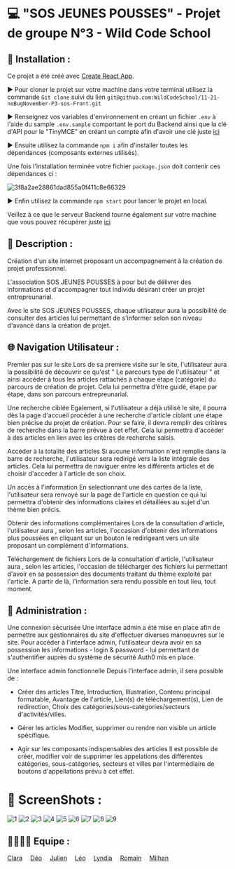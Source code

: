 # 💻 "SOS JEUNES POUSSES" - Projet de groupe N°3 - Wild Code School

## 📂 Installation :
Ce projet a été créé avec [Create React App](https://github.com/facebook/create-react-app).<br>

▶ Pour cloner le projet sur votre machine dans votre terminal utilisez la commande ```Git clone``` suivi du lien ```git@github.com:WildCodeSchool/11-21-noBugNovember-P3-sos-Front.git```

▶ Renseignez vos variables d'environnement en créant un fichier ```.env``` à l'aide du sample ```.env.sample``` comportant le port du Backend ainsi que la clé d'API pour le "TinyMCE" en créant un compte afin d'avoir une clé juste [ici](https://www.tiny.cloud/)<br>

▶ Ensuite utilisez la commande ```npm i``` afin d'installer toutes les dépendances (composants externes utilisés).<br>

Une fois l'installation terminée votre fichier ```package.json``` doit contenir ces dépendances ci : <br>

![3f8a2ae28861dad855a0f411c8e66329](https://user-images.githubusercontent.com/89353029/161015164-9c28b7ea-44db-410d-bc3f-4fc32581a380.png)

▶ Enfin utilisez la commande ```npm start``` pour lancer le projet en local.

Veillez à ce que le serveur Backend tourne également sur votre machine que vous pouvez récupérer juste [ici](https://github.com/WildCodeSchool/11-21-noBugNovember-P3-sos-back)

## 📝 Description :
Création d'un site internet proposant un accompagnement à la création de projet professionnel.

L'association SOS JEUNES POUSSES à pour but de délivrer des informations et d'accompagner tout individu désirant créer un projet entrepreunarial.

Avec le site SOS JEUNES POUSSES, chaque utilisateur aura la possibilité de consulter des articles lui permettant de s'informer selon son niveau d'avancé dans la création de projet.

## 🌐 Navigation Utilisateur :
Premier pas sur le site
Lors de sa premiere visite sur le site, l'utilisateur aura la possibilité de découvrir ce qu'est " Le parcours type de l'utilisateur " et ainsi accéder à tous les articles rattachés à chaque étape (catégorie) du parcours de création de projet. Cela lui permettra d'être guidé, étape par étape, dans son parcours entrepreunarial.

Une recherche ciblée
Egalement, si l'utilisateur a déjà utilisé le site, il pourra dès la page d'accueil procéder à une recherche d'article ciblant une étape bien précise du projet de création. Pour se faire, il devra remplir des critères de recherche dans la barre prévue à cet effet. Cela lui permettra d'accéder à des articles en lien avec les critères de recherche saisis.

Accéder à la totalité des articles
Si aucune information n'est remplie dans la barre de recherche, l'utilisateur sera redirigé vers la liste intégrale des articles. Cela lui permettra de naviguer entre les différents articles et de choisir d'acceder à l'article de son choix.

Un accès à l'information
En selectionnant une des cartes de la liste, l'utilisateur sera renvoyé sur la page de l'article en question ce qui lui permettra d'obtenir des informations claires et détaillées au sujet d'un thème bien précis.

Obtenir des informations complémentaires
Lors de la consultation d'article, l'utilisateur aura , selon les articles, l'occasion d'obtenir des informations plus poussées en cliquant sur un bouton le redirigeant vers un site proposant un complément d'informations.

Téléchargement de fichiers
Lors de la consultation d'article, l'utilisateur aura , selon les articles, l'occasion de télécharger des fichiers lui permettant d'avoir en sa possession des documents traitant du thème exploité par l'article. A partir de là, l'information sera rendu possible en tout lieu, tout moment.

## 🔰 Administration :
Une connexion sécurisée
Une interface admin a été mise en place afin de permettre aux gestionnaires du site d'effectuer diverses manoeuvres sur le site. Pour accéder à l'interface admin, l'utilisateur devra avoir en sa possession les informations - login & password - lui permettant de s'authentifier auprès du système de sécurité Auth0 mis en place.

Une interface admin fonctionnelle
Depuis l'interface admin, il sera possible de :

- Créer des articles
Titre, Introduction, Illustration, Contenu principal formatable, Avantage de l'article, Lien(s) de téléchargement(s), Lien de redirection, Choix des catégories/sous-catégories/secteurs d'activités/villes.

- Gérer les articles
Modifier, supprimer ou rendre non visible un article spécifique.

- Agir sur les composants indispensables des articles
Il est possible de créer, modifier voir de supprimer les appelations des différentes catégories, sous-catégories, secteurs et villes par l'intermédiaire de boutons d'appellations prévu à cet effet.

# 📸 ScreenShots :

![1](https://user-images.githubusercontent.com/89353029/161101641-40f359cc-3716-4e69-9026-7c73c3f638e5.png)
![2](https://user-images.githubusercontent.com/89353029/161101753-41f1e14a-42fc-4dd0-ac5b-c26d06ec9228.png)
![3](https://user-images.githubusercontent.com/89353029/161101786-20858851-2b8e-4947-aadb-ed8d7c849a2d.png)
![4](https://user-images.githubusercontent.com/89353029/161101823-8239d64d-84a2-48fa-8bf4-f1d7fd9b2e26.png)
![5](https://user-images.githubusercontent.com/89353029/161101853-760e22b6-3e6f-4760-8e95-3af076710d8d.png)
![6](https://user-images.githubusercontent.com/89353029/161101870-2cf2a167-f9d7-43b1-ba2b-807b0e067d39.png)
![7](https://user-images.githubusercontent.com/89353029/161101887-b6f0afef-51eb-493f-bf82-a26ddf01fbe9.png)
![8](https://user-images.githubusercontent.com/89353029/161101904-519af59e-3b1f-45e8-93c4-1cae5537cf92.png)
![9](https://user-images.githubusercontent.com/89353029/161101913-ec2940c6-2b13-4ea1-8667-707490107b43.png)


## 👨‍👨‍👦‍👦 Equipe :
[Clara](https://github.com/Liax)&emsp; 
[Déo](https://github.com/Summercoder4)&emsp; 
[Julien](https://github.com/jartacho)&emsp; 
[Léo](https://github.com/leoPinchon)&emsp; 
[Lyndia](https://github.com/DataLyla)&emsp; 
[Romain](https://github.com/MSX-R)&emsp; 
[Milhan](https://github.com/Pimpuss)&emsp; 
